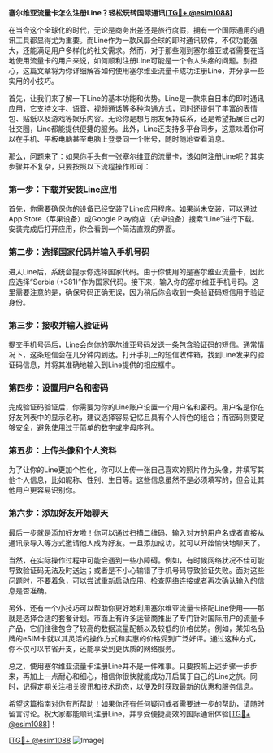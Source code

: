 **塞尔维亚流量卡怎么注册Line？轻松玩转国际通讯[[TG💪+ @esim1088](https://t.me/s/esim1088)]**

在当今这个全球化的时代，无论是商务出差还是旅行度假，拥有一个国际通用的通讯工具都显得尤为重要。而Line作为一款风靡全球的即时通讯软件，不仅功能强大，还能满足用户多样化的社交需求。然而，对于那些刚到塞尔维亚或者需要在当地使用流量卡的用户来说，如何顺利注册Line可能是一个令人头疼的问题。别担心，这篇文章将为你详细解答如何使用塞尔维亚流量卡成功注册Line，并分享一些实用的小技巧。

首先，让我们来了解一下Line的基本功能和优势。Line是一款来自日本的即时通讯应用，它支持文字、语音、视频通话等多种沟通方式，同时还提供了丰富的表情包、贴纸以及游戏等娱乐内容。无论你是想与朋友保持联系，还是希望拓展自己的社交圈，Line都能提供便捷的服务。此外，Line还支持多平台同步，这意味着你可以在手机、平板电脑甚至电脑上登录同一个账号，随时随地查看消息。

那么，问题来了：如果你手头有一张塞尔维亚的流量卡，该如何注册Line呢？其实步骤并不复杂，只要按照以下流程操作即可：

### 第一步：下载并安装Line应用

首先，你需要确保你的设备已经安装了Line应用程序。如果尚未安装，可以通过App Store（苹果设备）或Google Play商店（安卓设备）搜索“Line”进行下载。安装完成后打开应用，你会看到一个简洁直观的界面。

### 第二步：选择国家代码并输入手机号码

进入Line后，系统会提示你选择国家代码。由于你使用的是塞尔维亚流量卡，因此应选择“Serbia (+381)”作为国家代码。接下来，输入你的塞尔维亚手机号码。这里需要注意的是，确保号码正确无误，因为稍后你会收到一条验证码短信用于验证身份。

### 第三步：接收并输入验证码

提交手机号码后，Line会向你的塞尔维亚号码发送一条包含验证码的短信。通常情况下，这条短信会在几分钟内到达。打开手机上的短信收件箱，找到Line发来的验证码信息，并将其准确地输入到Line提供的相应框中。

### 第四步：设置用户名和密码

完成验证码验证后，你需要为你的Line账户设置一个用户名和密码。用户名是你在好友列表中的显示名称，建议选择容易记忆且具有个人特色的组合；而密码则要足够安全，避免使用过于简单的数字或字母序列。

### 第五步：上传头像和个人资料

为了让你的Line更加个性化，你可以上传一张自己喜欢的照片作为头像，并填写其他个人信息，比如昵称、性别、生日等。这些信息虽然不是必须填写的，但会让其他用户更容易识别你。

### 第六步：添加好友开始聊天

最后一步就是添加好友啦！你可以通过扫描二维码、输入对方的用户名或者直接从通讯录导入等方式邀请他人成为好友。一旦添加成功，就可以开始愉快地聊天了。

当然，在实际操作过程中可能会遇到一些小障碍。例如，有时候网络状况不佳可能导致验证码无法及时送达；或者是不小心输错了手机号码导致验证失败。面对这些问题时，不要着急，可以尝试重新启动应用、检查网络连接或者再次确认输入的信息是否准确。

另外，还有一个小技巧可以帮助你更好地利用塞尔维亚流量卡搭配Line使用——那就是选择合适的套餐计划。市面上有许多运营商推出了专门针对国际用户的流量卡产品，它们往往包含了较高的数据流量配额以及较低的价格优势。例如，某知名品牌的eSIM卡就以其灵活的操作方式和实惠的价格受到广泛好评。通过这种方式，你不仅可以节省开支，还能享受到更优质的网络服务。

总之，使用塞尔维亚流量卡注册Line并不是一件难事。只要按照上述步骤一步步来，再加上一点耐心和细心，相信你很快就能成功开启属于自己的Line之旅。同时，记得定期关注相关资讯和技术动态，以便及时获取最新的优惠和服务信息。

希望这篇指南对你有所帮助！如果你还有任何疑问或者需要进一步的帮助，请随时留言讨论。祝大家都能顺利注册Line，并享受便捷高效的国际通讯体验[[TG💪+ @esim1088](https://t.me/s/esim1088)]！

[[TG💪+ @esim1088](https://t.me/s/esim1088) ![Image](https://i.postimg.cc/4NQfJmqS/Snipaste-2025-05-13-00-14-12.png)]